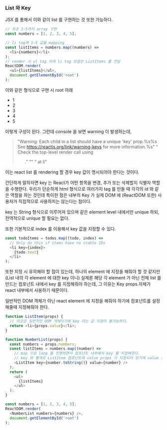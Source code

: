 ### List 와 Key

JSX 를 통해서 이와 같이 list 를 구현하는 것 또한 가능하다.

```javascript
// 최초 1~5까지 array 구현
const numbers = [1, 2, 3, 4, 5];

// li tag에 1~5 값을 mapping
const listItems = numbers.map((numbers) =>
  <li>{numbers}</li>
);
// render 시 ul tag 아래 li tag 모음인 ListItems 를 전달
ReactDOM.render(
  <ul>{listItems}</ul>,
  document.getElementById('root')
);
```

이와 같은 형식으로 구현 시 root 아래 

- 1
- 2
- 3
- 4
- 5

이렇게 구성이 된다. 그런데 console 을 보면 warning 이 발생하는데,

> "Warning: Each child in a list should have a unique 'key' prop.%s%s See https://reactjs.org/link/warning-keys for more information.%s" "
> Check the top-level render call using <ul>." "" "
> at li"

이는 react list 를 rendering 할 경우 key 값이 명시되어야 한다는 것이다.

간단하게 말하자면 key 는 React가 어떤 항목을 변경, 추가 또는 삭제할지 식별자 역할을 수행한다. 우리가 단순하게 html 형식으로 여러가지 tag 를 만들 때 각각의 id 와 같은 역할을 하는 것인데
특이한 점은 내부의 Key 가 실제 DOM 에 (ReactDOM 또한) 사용자가 직접적으로 사용하지는 않는다는 점이다.

key 는 String 형식으로 이루어져 있으며 같은 element level 내에서만 unique 하되, 전역적으로 unique 할 필요는 없다.

또한 기본적으로 index 를 이용해서 key 값을 지정할 수 있다. 
```javascript
const todoItems = todos.map((todo, index) =>
  // Only do this if items have no stable IDs
  <li key={index}>
    {todo.text}
  </li>
);
```

또한 지정 시 유의해야 할 점이 있는데, 하나의 element 에 지정을 해줘야 할 것 같지만 (List 내의 각 element 에 대한 key 이니)
실제론 해당 각 element 가 아닌 전체 list 를 만드는 컴포넌트 내에서 key 를 지정해줘야 하는데, 그 이유는 Key props 자체가 react 내부에서 사용하기 때문이다.

일반적인 DOM 객체가 아닌 react element 에 지정을 해줘야 하기에 컴포넌트를 설정해줄때 지정해줘야 한다.

```javascript
function ListItem(props) {
  // 이곳은 일반적인 DOM 객체이기에 key 라는 값 지정이 불가능하다.
  return <li>{props.value}</li>;
}

function NumberList(props) {
  const numbers = props.numbers;
  const listItems = numbers.map((number) => 
    // map 으로 loop 를 진행하면서 컴포넌트 내부에서 key 를 지정해준다.
    // key 와 별개로 ListItem 컴포넌트에 value props 가 지정되어 있기에 value 를 넘겨주고, key 는 value 를 string 으로 바꿔서 전달한다.
    <ListItem key={number.toString()} value={number} />
  );
  return (
    <ul>
      {listItems}
    </ul>
  );
}

const numbers = [1, 2, 3, 4, 5];
ReactDOM.render(
  <NumberList numbers={numbers} />,
  document.getElementById('root')
);
```